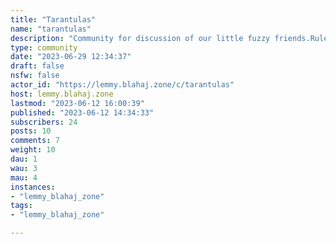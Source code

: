 ```yaml
---
title: "Tarantulas" 
name: "tarantulas"
description: "Community for discussion of our little fuzzy friends.Rules:1. Try to keep discussion on topic2. Be welcoming to new keepers3. 🕷️"
type: community
date: "2023-06-29 12:34:37"
draft: false
nsfw: false
actor_id: "https://lemmy.blahaj.zone/c/tarantulas"
host: lemmy.blahaj.zone
lastmod: "2023-06-12 16:00:39"
published: "2023-06-12 14:34:33"
subscribers: 24
posts: 10
comments: 7
weight: 10
dau: 1
wau: 3
mau: 4
instances:
- "lemmy_blahaj_zone"
tags: 
- "lemmy_blahaj_zone"

---
```

